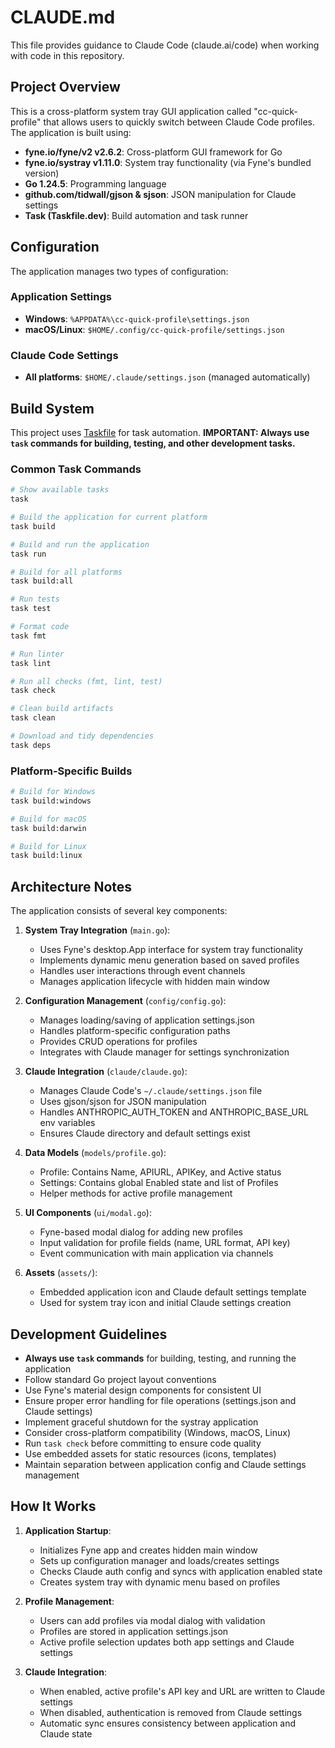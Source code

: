 # CLAUDE.md

This file provides guidance to Claude Code (claude.ai/code) when working with code in this repository.

## Project Overview

This is a cross-platform system tray GUI application called "cc-quick-profile" that allows users to quickly switch between Claude Code profiles. The application is built using:
- **fyne.io/fyne/v2 v2.6.2**: Cross-platform GUI framework for Go
- **fyne.io/systray v1.11.0**: System tray functionality (via Fyne's bundled version)
- **Go 1.24.5**: Programming language
- **github.com/tidwall/gjson & sjson**: JSON manipulation for Claude settings
- **Task (Taskfile.dev)**: Build automation and task runner

## Configuration

The application manages two types of configuration:

### Application Settings
- **Windows**: `%APPDATA%\cc-quick-profile\settings.json`
- **macOS/Linux**: `$HOME/.config/cc-quick-profile/settings.json`

### Claude Code Settings
- **All platforms**: `$HOME/.claude/settings.json` (managed automatically)

## Build System

This project uses [Taskfile](https://taskfile.dev) for task automation. **IMPORTANT: Always use `task` commands for building, testing, and other development tasks.**

### Common Task Commands

```bash
# Show available tasks
task

# Build the application for current platform
task build

# Build and run the application
task run

# Build for all platforms
task build:all

# Run tests
task test

# Format code
task fmt

# Run linter
task lint

# Run all checks (fmt, lint, test)
task check

# Clean build artifacts
task clean

# Download and tidy dependencies
task deps
```

### Platform-Specific Builds

```bash
# Build for Windows
task build:windows

# Build for macOS
task build:darwin

# Build for Linux
task build:linux
```

## Architecture Notes

The application consists of several key components:

1. **System Tray Integration** (`main.go`):
   - Uses Fyne's desktop.App interface for system tray functionality
   - Implements dynamic menu generation based on saved profiles
   - Handles user interactions through event channels
   - Manages application lifecycle with hidden main window

2. **Configuration Management** (`config/config.go`):
   - Manages loading/saving of application settings.json
   - Handles platform-specific configuration paths
   - Provides CRUD operations for profiles
   - Integrates with Claude manager for settings synchronization

3. **Claude Integration** (`claude/claude.go`):
   - Manages Claude Code's `~/.claude/settings.json` file
   - Uses gjson/sjson for JSON manipulation
   - Handles ANTHROPIC_AUTH_TOKEN and ANTHROPIC_BASE_URL env variables
   - Ensures Claude directory and default settings exist

4. **Data Models** (`models/profile.go`):
   - Profile: Contains Name, APIURL, APIKey, and Active status
   - Settings: Contains global Enabled state and list of Profiles
   - Helper methods for active profile management

5. **UI Components** (`ui/modal.go`):
   - Fyne-based modal dialog for adding new profiles
   - Input validation for profile fields (name, URL format, API key)
   - Event communication with main application via channels

6. **Assets** (`assets/`):
   - Embedded application icon and Claude default settings template
   - Used for system tray icon and initial Claude settings creation

## Development Guidelines

- **Always use `task` commands** for building, testing, and running the application
- Follow standard Go project layout conventions
- Use Fyne's material design components for consistent UI
- Ensure proper error handling for file operations (settings.json and Claude settings)
- Implement graceful shutdown for the systray application
- Consider cross-platform compatibility (Windows, macOS, Linux)
- Run `task check` before committing to ensure code quality
- Use embedded assets for static resources (icons, templates)
- Maintain separation between application config and Claude settings management

## How It Works

1. **Application Startup**:
   - Initializes Fyne app and creates hidden main window
   - Sets up configuration manager and loads/creates settings
   - Checks Claude auth config and syncs with application enabled state
   - Creates system tray with dynamic menu based on profiles

2. **Profile Management**:
   - Users can add profiles via modal dialog with validation
   - Profiles are stored in application settings.json
   - Active profile selection updates both app settings and Claude settings

3. **Claude Integration**:
   - When enabled, active profile's API key and URL are written to Claude settings
   - When disabled, authentication is removed from Claude settings
   - Automatic sync ensures consistency between application and Claude state